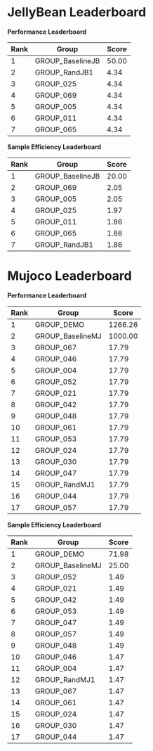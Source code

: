 # JellyBean Leaderboard

**Performance Leaderboard**

|Rank      |Group     |Score     |
|----------|----------|----------|
|1      |GROUP_BaselineJB     |50.00     |
|2      |GROUP_RandJB1     |4.34     |
|3      |GROUP_025     |4.34     |
|4      |GROUP_069     |4.34     |
|5      |GROUP_005     |4.34     |
|6      |GROUP_011     |4.34     |
|7      |GROUP_065     |4.34     |


**Sample Efficiency Leaderboard**

|Rank      |Group     |Score     |
|----------|----------|----------|
|1      |GROUP_BaselineJB     |20.00     |
|2      |GROUP_069     |2.05     |
|3      |GROUP_005     |2.05     |
|4      |GROUP_025     |1.97     |
|5      |GROUP_011     |1.86     |
|6      |GROUP_065     |1.86     |
|7      |GROUP_RandJB1     |1.86     |


# Mujoco Leaderboard

**Performance Leaderboard**

|Rank      |Group     |Score     |
|----------|----------|----------|
|1      |GROUP_DEMO     |1266.26     |
|2      |GROUP_BaselineMJ     |1000.00     |
|3      |GROUP_067     |17.79     |
|4      |GROUP_046     |17.79     |
|5      |GROUP_004     |17.79     |
|6      |GROUP_052     |17.79     |
|7      |GROUP_021     |17.79     |
|8      |GROUP_042     |17.79     |
|9      |GROUP_048     |17.79     |
|10      |GROUP_061     |17.79     |
|11      |GROUP_053     |17.79     |
|12      |GROUP_024     |17.79     |
|13      |GROUP_030     |17.79     |
|14      |GROUP_047     |17.79     |
|15      |GROUP_RandMJ1     |17.79     |
|16      |GROUP_044     |17.79     |
|17      |GROUP_057     |17.79     |


**Sample Efficiency Leaderboard**

|Rank      |Group     |Score     |
|----------|----------|----------|
|1      |GROUP_DEMO     |71.98     |
|2      |GROUP_BaselineMJ     |25.00     |
|3      |GROUP_052     |1.49     |
|4      |GROUP_021     |1.49     |
|5      |GROUP_042     |1.49     |
|6      |GROUP_053     |1.49     |
|7      |GROUP_047     |1.49     |
|8      |GROUP_057     |1.49     |
|9      |GROUP_048     |1.49     |
|10      |GROUP_046     |1.47     |
|11      |GROUP_004     |1.47     |
|12      |GROUP_RandMJ1     |1.47     |
|13      |GROUP_067     |1.47     |
|14      |GROUP_061     |1.47     |
|15      |GROUP_024     |1.47     |
|16      |GROUP_030     |1.47     |
|17      |GROUP_044     |1.47     |


